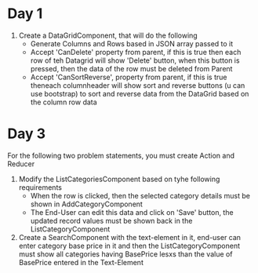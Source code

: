 # Day 1
1. Create a DataGridComponent, that will do the following
    - Generate Columns and Rows based in JSON array passed to it
    - Accept 'CanDelete' property from parent, if this is true then each row of teh Datagrid will show 'Delete' button, when this button is pressed, then the data of the row must be deleted from Parent
    - Accept 'CanSortReverse', property from parent, if this is true theneach columnheader will show sort and reverse buttons (u can use bootstrap) to sort and reverse data from the DataGrid based on the column row data   


 # Day 3

 For the following two problem statements, you must create Action and Reducer

 1. Modify the ListCategoriesComponent based on tyhe following requirements
    - When the row is clicked, then the selected category details must be shown in AddCategoryComponent
    - The End-User can edit this data and click on 'Save' button, the updated record values must be shown back in the ListCategoryComponent
2. Create a SearchComponent with the text-element in it, end-user can enter category base price in it and then the ListCategoryComponent must show all categories having BasePrice lesxs than the value of BasePrice entered in the Text-Element 

